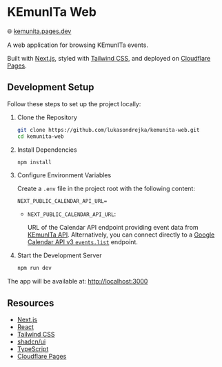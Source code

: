 # KEmunITa Web

🌐 [kemunita.pages.dev](https://kemunita.pages.dev)

A web application for browsing KEmunITa events.

Built with [Next.js](https://nextjs.org/), styled with [Tailwind CSS](https://tailwindcss.com/), and deployed on [Cloudflare Pages](https://pages.cloudflare.com/).

## Development Setup

Follow these steps to set up the project locally:

1. Clone the Repository

    ```bash
    git clone https://github.com/lukasondrejka/kemunita-web.git
    cd kemunita-web
    ```

2. Install Dependencies

    ```bash
    npm install
    ```

3. Configure Environment Variables

    Create a `.env` file in the project root with the following content:

    ```env
    NEXT_PUBLIC_CALENDAR_API_URL=
    ```

    - `NEXT_PUBLIC_CALENDAR_API_URL`:  

        URL of the Calendar API endpoint providing event data from [KEmunITa API](https://github.com/lukasondrejka/kemunita-api). Alternatively, you can connect directly to a [Google Calendar API v3 `events.list`](https://developers.google.com/calendar/api/v3/reference/events/list) endpoint.


4. Start the Development Server

    ```bash
    npm run dev
    ```

The app will be available at: [http://localhost:3000](http://localhost:3000)

## Resources

- [Next.js](https://nextjs.org/docs)
- [React](https://reactjs.org/docs)
- [Tailwind CSS](https://tailwindcss.com/docs)
- [shadcn/ui](https://ui.shadcn.com/docs)
- [TypeScript](https://www.typescriptlang.org/docs/)
- [Cloudflare Pages](https://pages.cloudflare.com/)
